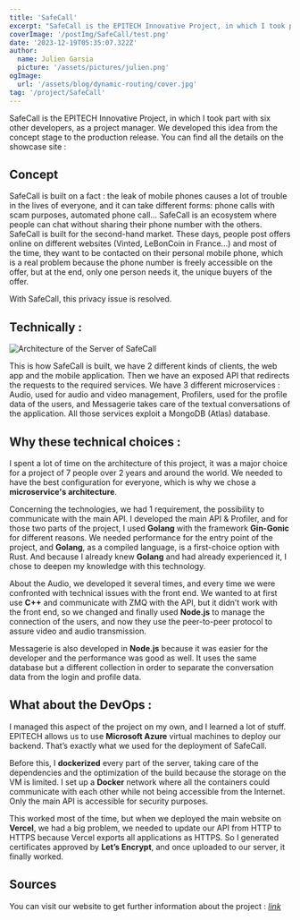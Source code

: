 ```yaml
---
title: 'SafeCall'
excerpt: "SafeCall is the EPITECH Innovative Project, in which I took part with six other developers, as a project manager. We developed this idea from the concept stage to the production release"
coverImage: '/postImg/SafeCall/test.png'
date: '2023-12-19T05:35:07.322Z'
author:
  name: Julien Garsia
  picture: '/assets/pictures/julien.png'
ogImage:
  url: '/assets/blog/dynamic-routing/cover.jpg'
tag: '/project/SafeCall'
---
```


SafeCall is the EPITECH Innovative Project, in which I took part with six other developers, as a project manager. We developed this idea from the concept stage to the production release. You can find all the details on the showcase site : <link>

## Concept

SafeCall is built on a fact : the leak of mobile phones causes a lot of trouble in the lives of everyone, and it can take different forms: phone calls with scam purposes, automated phone call…
SafeCall is an ecosystem where people can chat without sharing their phone number with the others. SafeCall is built for the second-hand market. These days, people post offers online on different websites (Vinted, LeBonCoin in France…) and most of the time, they want to be contacted on their personal mobile phone, which is a real problem because the phone number is freely accessible on the offer, but at the end, only one person needs it, the unique buyers of the offer.

With SafeCall, this privacy issue is resolved.

## Technically :
![Architecture of the Server of SafeCall](/postImg/SafeCall/archi.png)

This is how SafeCall is built, we have 2 different kinds of clients, the web app and the mobile application. Then we have an exposed API that redirects the requests to the required services. We have 3 different microservices : Audio, used for audio and video management, Profilers, used for the profile data of the users, and Messagerie takes care of the textual conversations of the application. All those services exploit a MongoDB (Atlas) database.


## Why these technical choices :

I spent a lot of time on the architecture of this project, it was a major choice for a project of 7 people over 2 years and around the world. We needed to have the best configuration for everyone, which is why we chose a **microservice's architecture**.

Concerning the technologies, we had 1 requirement, the possibility to communicate with the main API. I developed the main API & Profiler, and for those two parts of the project, I used **Golang** with the framework **Gin-Gonic** for different reasons. We needed performance for the entry point of the project, and **Golang**, as a compiled language, is a first-choice option with Rust. And because I already knew **Golang** and had already experienced it, I chose to deepen my knowledge with this technology. 

About the Audio, we developed it several times, and every time we were confronted with technical issues with the front end. We wanted to at first use **C++** and communicate with ZMQ with the API, but it didn’t work with the front end, so we changed and finally used **Node.js** to manage the connection of the users, and now they use the peer-to-peer protocol to assure video and audio transmission.

Messagerie is also developed in **Node.js** because it was easier for the developer and the performance was good as well. It uses the same database but a different collection in order to separate the conversation data from the login and profile data.

## What about the DevOps :

I managed this aspect of the project on my own, and I learned a lot of stuff. EPITECH allows us to use **Microsoft Azure** virtual machines to deploy our backend. That’s exactly what we used for the deployment of SafeCall.

Before this, I **dockerized** every part of the server, taking care of the dependencies and the optimization of the build because the storage on the VM is limited. I set up a **Docker** network where all the containers could communicate with each other while not being accessible from the Internet. Only the main API is accessible for security purposes.

This worked most of the time, but when we deployed the main website on **Vercel**, we had a big problem, we needed to update our API from HTTP to HTTPS because Vercel exports all applications as HTTPS. So I generated certificates approved by **Let’s Encrypt**, and once uploaded to our server, it finally worked.


## Sources

You can visit our website to get further information about the project : *[link](https://eip.epitech.eu/2024/safecall/)*
